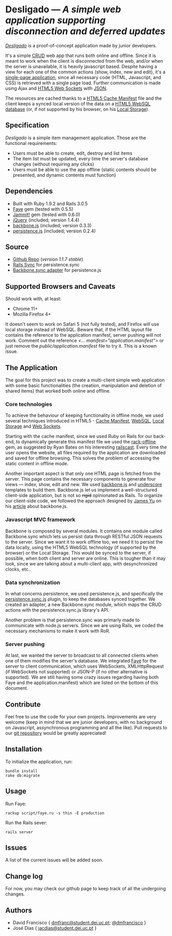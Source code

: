 Desligado — _A simple web application supporting disconnection and deferred updates_
====================================================================================

[_Desligado_][intro-0] is a proof-of-concept application made by junior
developers.

It's a simple [CRUD][intro-1] web app that runs both online and offline.
Since it is meant to work when the client is disconnected from the web, and/or
when the server is unavailable, it is heavily javascript based. Despite having
a view for each one of the common actions (show, index, new and edit), it's a
[single-page application][intro-2], since all necessary code (HTML,
Javascript, and CSS) is retrieved with a single page load. Further
communication is made using Ajax and [HTML5 Web Sockets][intro-3] with
[JSON][intro-3.1].

The resources are cached thanks to a [HTML5 Cache Manifest][intro-4] file
and the client keeps a synced local version of the data on a [HTML5 WebSQL
database][intro-5] (or, if not supported by his browser, on his [Local
Storage][intro-6]).

[intro-0]: http://github.com/dmfrancisco/desligado
[intro-1]: http://en.wikipedia.org/wiki/Create,_read,_update_and_delete
[intro-2]: http://en.wikipedia.org/wiki/Single-page_application
[intro-3]: http://dev.w3.org/html5/websockets/
[intro-4]: http://www.w3.org/TR/html5/offline.html
[intro-5]: http://www.w3.org/TR/webdatabase/
[intro-6]: http://dev.w3.org/html5/webstorage/
[intro-3.1]: http://www.json.org/js.html


Specification
------------------------------------------------------------------------------

_Desligado_ is a simple item management application.
Those are the functional requirements:

* Users must be able to create, edit, destroy and list items
* The item list must be updated, every time the server's database changes (without requiring any clicks)
* Users must be able to use the app offline (static contents should be presented, and dynamic contents must function)


Dependencies
------------------------------------------------------------------------------

* Built with Ruby 1.9.2 and Rails 3.0.5
* [Faye][dependency-1] gem (tested with 0.5.5)
* [Jammit!][dependency-2] gem (tested with 0.6.0)
* [jQuery][dependency-3] (included; version 1.4.4)
* [backbone.js][dependency-4] (included; version 0.3.3)
* [persistence.js][dependency-5] (included; version 0.2.4)

[dependency-1]: http://faye.jcoglan.com/
[dependency-2]: http://documentcloud.github.com/jammit/
[dependency-3]: http://jquery.com/
[dependency-4]: http://documentcloud.github.com/backbone/
[dependency-5]: http://persistencejs.org/


Source
------------------------------------------------------------------------------

* [Github Repo][download-0] (_version 1.1.7 stable_)
* [Rails Sync][download-1] for persistence.sync
* [Backbone.sync adapter][download-2] for persistence.js

[download-0]: http://github.com/dmfrancisco/desligado
[download-1]: https://github.com/dmfrancisco/Desligado/blob/master/app/controllers/items_controller.rb
[download-2]: https://github.com/dmfrancisco/Desligado/blob/master/public/javascripts/backbone/sync.js


Supported Browsers and Caveats
------------------------------------------------------------------------------

Should work with, at least:

* Chrome 11+
* Mozilla Firefox 4+

It doesn't seem to work on Safari 5 (not fully tested), and Firefox will use
local storage instead of WebSQL. Beware that, if the HTML layout file contains
the reference to the application manifest, server pushing will not work.
Comment out the reference _<... manifest="application.manifest">_ or just
remove the _public/application.manifest_ file to try it. This is a known
issue.


The Application
------------------------------------------------------------------------------

The goal for this project was to create a multi-client simple web application
with some basic functionalities (the creation, manipulation and deletion of
shared items) that worked both online and offline.


### Core technologies ###

To achieve the behaviour of keeping functionality in offline mode, we used
several techniques introduced in HTML5 - [Cache Manifest][intro-4],
[WebSQL][intro-5], [Local Storage][intro-6] and [Web
Sockets][intro-3].

Starting with the cache manifest, since we used Ruby on Rails for our
back-end, to dynamically generate this manifest file we used the
[rack-offline][intro-7] gem, as suggested by Ryan Bates on his interesting
[railscast][intro-8]. Every time the user opens the website, all files
required by the application are downloaded and saved for offline browsing.
This solves the problem of accessing the static content in offline mode.

[intro-7]: https://github.com/wycats/rack-offline
[intro-8]: http://railscasts.com/episodes/247

Another important aspect is that only one HTML page is fetched from the
server. This page contains the necessary components to generate four views —
index, show, edit and new. We used [backbone.js][dependency-4] and
[underscore][dependency-6] templates to build them. Backbone.js let us
implement a well-structured client-side application, but is not so
<strike>rigid</strike> opinionated as Rails. To organize our client-side code,
we followed the approach designed by [James Yu][intro-9] on his
[article][intro-10] about backbone.js.

[intro-9]: http://www.jamesyu.org/
[intro-10]: http://t.co/hkBlDvo
[dependency-6]: http://documentcloud.github.com/underscore/


### Javascript MVC framework ###

Backbone is composed by several modules. It contains one module called
Backbone.sync which lets us persist data through RESTful JSON requests to the
server. Since we want it to work offline too, we need it to persist the data
locally, using the HTML5 WebSQL technology (if supported by the browser) or
the Local Storage. This would be synced to the server, if possible, when both
client and server are online. This is tougher than it may look, since we are
talking about a multi-client app, with desynchronized clocks, etc..


### Data synchronization ###

In what concerns persistence, we used persistence.js, and specifically the
[persistence.sync.js][intro-11] plugin, to keep the databases synced together.
We created an adapter, a new Backbone.sync module, which maps the CRUD actions
with the persistence.sync.js library's API.

Another problem is that persistence.sync was primarly made to communicate
with node.js servers. Since we are using Rails, we coded the necessary
mechanisms to make it work with RoR.

[intro-11]: http://persistencejs.org/plugin/sync
[intro-12]: https://github.com/dmfrancisco/Desligado/


### Server pushing ###

At last, we wanted the server to broadcast to all connected clients when one
of them modifies the server's database. We integrated [Faye][intro-11] for the
server to client communication, which uses WebSockets, XMLHttpRequest (if
WebSockets not supported) or JSON-P (if no other alternative is supported). We
are still having some crazy issues regarding having both Faye and the
application.manifest) which are listed on the bottom of this document.


Contribute
------------------------------------------------------------------------------

Feel free to use the code for your own projects. Improvements are very
welcome (keep in mind that we are junior developers, with no background on
Javascript, assynchronous programming and all the like). Pull requests to our
[git repository][intro-12] would be greatly appreciated!


Installation
------------------------------------------------------------------------------

To initialize the application, run:

<pre><code>bundle install</code>
<code>rake db:migrate</pre></code>


Usage
------------------------------------------------------------------------------

Run Faye:
<pre><code>rackup script/faye.ru -s thin -E production</pre></code>
Run the Rails sever:
<pre><code>rails server</pre></code>


Issues
------------------------------------------------------------------------------

A list of the current issues will be added soon.


Change log
------------------------------------------------------------------------------

For now, you may check our github page to keep track of all the undergoing
changes.


Authors
------------------------------------------------------------------------------

- David Francisco { [dmfranc@student.dei.uc.pt][m-1]; [@dmfrancisco][t-1] }
- José Dias { [jacdias@student.dei.uc.pt][m-2] }

[m-1]: mailto:dmfranc@student.dei.uc.pt
[t-1]: http://twitter.com/dmfrancisco
[m-2]: mailto:jacdias@student.dei.uc.pt
